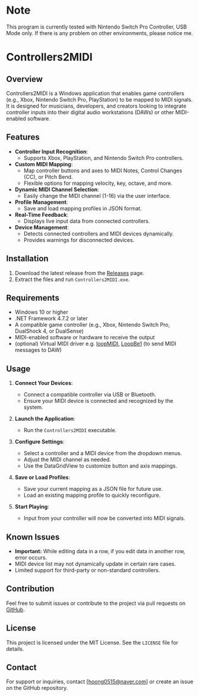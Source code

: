 # Note
This program is currently tested with Nintendo Switch Pro Controller, USB Mode only.
If there is any problem on other environments, please notice me.

# Controllers2MIDI

## Overview
Controllers2MIDI is a Windows application that enables game controllers (e.g., Xbox, Nintendo Switch Pro, PlayStation) to be mapped to MIDI signals. It is designed for musicians, developers, and creators looking to integrate controller inputs into their digital audio workstations (DAWs) or other MIDI-enabled software.

## Features
- **Controller Input Recognition**:
  - Supports Xbox, PlayStation, and Nintendo Switch Pro controllers.
- **Custom MIDI Mapping**:
  - Map controller buttons and axes to MIDI Notes, Control Changes (CC), or Pitch Bend.
  - Flexible options for mapping velocity, key, octave, and more.
- **Dynamic MIDI Channel Selection**:
  - Easily change the MIDI channel (1-16) via the user interface.
- **Profile Management**:
  - Save and load mapping profiles in JSON format.
- **Real-Time Feedback**:
  - Displays live input data from connected controllers.
- **Device Management**:
  - Detects connected controllers and MIDI devices dynamically.
  - Provides warnings for disconnected devices.

## Installation
1. Download the latest release from the [Releases](https://github.com/yourusername/Controllers2MIDI/releases) page.
2. Extract the files and run `Controllers2MIDI.exe`.

## Requirements
- Windows 10 or higher
- .NET Framework 4.7.2 or later
- A compatible game controller (e.g., Xbox, Nintendo Switch Pro, DualShock 4, or DualSense)
- MIDI-enabled software or hardware to receive the output
- (optional) Virtual MIDI driver e.g. [loopMIDI](https://www.tobias-erichsen.de/software/loopmidi.html), [LoopBe1](https://www.nerds.de/en/loopbe1.html) (to send MIDI messages to DAW)

## Usage
1. **Connect Your Devices**:
   - Connect a compatible controller via USB or Bluetooth.
   - Ensure your MIDI device is connected and recognized by the system.

2. **Launch the Application**:
   - Run the `Controllers2MIDI` executable.

3. **Configure Settings**:
   - Select a controller and a MIDI device from the dropdown menus.
   - Adjust the MIDI channel as needed.
   - Use the DataGridView to customize button and axis mappings.

4. **Save or Load Profiles**:
   - Save your current mapping as a JSON file for future use.
   - Load an existing mapping profile to quickly reconfigure.

5. **Start Playing**:
   - Input from your controller will now be converted into MIDI signals.

## Known Issues
- **Important:** While editing data in a row, if you edit data in another row, error occurs.
- MIDI device list may not dynamically update in certain rare cases.
- Limited support for third-party or non-standard controllers.

## Contribution
Feel free to submit issues or contribute to the project via pull requests on [GitHub](https://github.com/yourusername/Controllers2MIDI).

## License
This project is licensed under the MIT License. See the `LICENSE` file for details.

## Contact
For support or inquiries, contact [hoong0515@naver.com] or create an issue on the GitHub repository.

